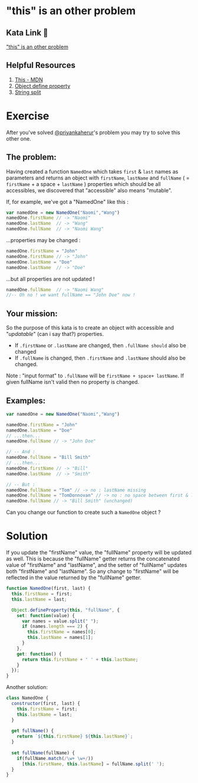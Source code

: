 
# "this" is an other problem

## Kata Link 🥋

["this" is an other problem](https://www.codewars.com/kata/547f1a8d4a437abdf800055c)

## Helpful Resources

1. [This - MDN](https://developer.mozilla.org/es/docs/Web/JavaScript/Reference/Operators/this)
2. [Object define property](https://programacion.net/articulo/como_utilizar_los_metodos_defineproperty_y_defineproperties_1923)
3. [String split](https://developer.mozilla.org/es/docs/Web/JavaScript/Reference/Global_Objects/String/split)

# Exercise
After you've solved [@priyankaherur](http://www.codewars.com/kata/this-is-a-problem/javascript)'s problem  you may try to solve this other one.

## The problem:

Having created a function `NamedOne` which takes `first` & `last` names as parameters and returns an object with `firstName`, `lastName` and `fullName` ( = `firstName` + a space + `lastName` ) properties which should be all accessibles, we discovered that "accessible" also means "mutable".

If, for example, we've got a "NamedOne" like this :
```js
var namedOne = new NamedOne("Naomi","Wang")
namedOne.firstName // -> "Naomi"
namedOne.lastName  // -> "Wang"
namedOne.fullName  // -> "Naomi Wang"
```
...properties may be changed :
```js
namedOne.firstName = "John"
namedOne.firstName // -> "John"
namedOne.lastName = "Doe"
namedOne.lastName  // -> "Doe"
```
...but all properties are not updated !
```js
namedOne.fullName  // -> "Naomi Wang" 
//-- Oh no ! we want fullName == "John Doe" now !
```
## Your mission:

So the purpose of this kata is to create an object with accessible and "*updatable*" (can i say that?) properties.

- If `.firstName` or `.lastName` are changed, then `.fullName should` also be changed
- If `.fullName` is changed, then `.firstName` and `.lastName` should also be changed.

Note : "input format" to `.fullName` will be `firstName + space+ lastName`. If given fullName isn't valid then no property is changed.
## Examples:
```js
var namedOne = new NamedOne("Naomi","Wang")

namedOne.firstName = "John"
namedOne.lastName = "Doe"
// ...then...
namedOne.fullName // -> "John Doe"

// -- And :
namedOne.fullName = "Bill Smith"
// ...then...
namedOne.firstName // -> "Bill"
namedOne.lastName  // -> "Smith"

// -- But :
namedOne.fullName = "Tom" // -> no : lastName missing
namedOne.fullName = "TomDonnovan" // -> no : no space between first & last names
namedOne.fullName // -> "Bill Smith" (unchanged)
```
Can you change our function to create such a `NamedOne` object ?
# Solution
If you update the "firstName" value, the "fullName" property will be updated as well. This is because the "fullName" getter returns the concatenated value of "firstName" and "lastName", and the setter of "fullName" updates both "firstName" and "lastName". So any change to "firstName" will be reflected in the value returned by the "fullName" getter.
```js
function NamedOne(first, last) {
  this.firstName = first;
  this.lastName = last;

  Object.defineProperty(this, "fullName", {
    set: function(value) {
      var names = value.split(" ");
      if (names.length === 2) {
        this.firstName = names[0];
        this.lastName = names[1];
      }
    },
    get: function() {
      return this.firstName + ' ' + this.lastName;
    }
  });
}
```
Another solution:
```js
class NamedOne {
  constructor(first, last) {
    this.firstName = first;
    this.lastName = last;
  }
  
  get fullName() {
    return `${this.firstName} ${this.lastName}`;
  }
  
  set fullName(fullName) {
    if(fullName.match(/\w+ \w+/))
      [this.firstName, this.lastName] = fullName.split(' ');
  }
}
```